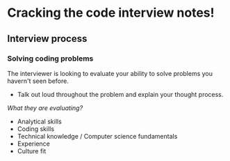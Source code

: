 # Cracking the code interview notes!

## Interview process

### Solving coding problems 

The interviewer is looking to evaluate your ability to solve problems you havern't seen before.

-  Talk out loud throughout the problem and explain your thought process.

*What they are evaluating?*
- Analytical skills
- Coding skills
- Technical knowledge / Computer science fundamentals
- Experience
- Culture fit